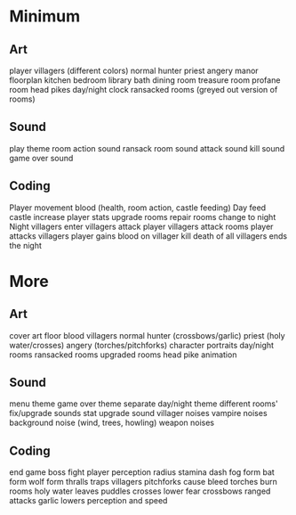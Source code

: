 # Minimum
## Art
player
villagers (different colors)
    normal
    hunter
    priest
    angery
manor floorplan
    kitchen
    bedroom
    library
    bath
    dining room
    treasure room
    profane room
    head pikes
day/night clock
ransacked rooms (greyed out version of rooms)


## Sound
play theme
room action sound
ransack room sound
attack sound
kill sound
game over sound

## Coding
Player
    movement
    blood (health, room action, castle feeding)
Day
    feed castle
    increase player stats
    upgrade rooms
    repair rooms
    change to night
Night
    villagers enter
    villagers attack player
    villagers attack rooms
    player attacks villagers
    player gains blood on villager kill
    death of all villagers ends the night

# More
## Art
cover art
floor blood
villagers
    normal
    hunter (crossbows/garlic)
    priest (holy water/crosses)
    angery (torches/pitchforks)
character portraits
day/night rooms
ransacked rooms
upgraded rooms
head pike animation

## Sound
menu theme
game over theme
separate day/night theme
different rooms' fix/upgrade sounds
stat upgrade sound
villager noises
vampire noises
background noise (wind, trees, howling)
weapon noises

## Coding
end game
    boss fight
player
    perception radius
    stamina
    dash
    fog form
    bat form
    wolf form
    thralls
    traps
villagers
    pitchforks cause bleed
    torches burn rooms
    holy water leaves puddles
    crosses lower fear
    crossbows ranged attacks
    garlic lowers perception and speed

